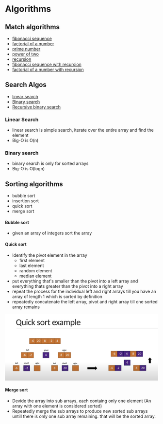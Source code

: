 # Algorithms


## Match algorithms
- [fibonacci sequence](./problems/01.fibbonacci.js)
- [factorial of a number](./problems/02.factorial.js)
- [prime number](./problems/03.prime-numbers.js)
- [power of two](./problems/04.power-of-two.js)
- [recursion](./03.recursion.md)
- [fibonacci sequence with recursion](./problems/05.recursive-fibbonacci.js)
- [factorial of a number with recursion](./problems/06.recursive-factorial.js)



## Search Algos
  - [linear search](./problems/07.linear-search.js)
  - [Binary search](./problems/08.binary-search.js)
  - [Recursive binary search](./problems/09.recursive-binary-search.js)



### Linear Search
  - linear search is simple search, iterate over the entire array and find the element
  - Big-O is O(n)
### Binary search
  - binary search is only for sorted arrays
  - Big-O is O(logn)


## Sorting algorithms
  - bubble sort
  - insertion sort
  - quick sort
  - merge sort



#### Bubble sort
  - given an array of integers sort the array


#### Quick sort
- Identify the pivot element in the array
  - first element
  - last element
  - random element
  - median element
- put everything that's smaller than the pivot into a left array and everything thats greater than the pivot into a right array
- repeat the process for the individual left and right arrays till you have an array of length 1 which is sorted by definition
- repeatedly concatenate the left array, pivot and right array till one sorted array remains

![](screenshots/2025-03-26-12-07-04.png)


#### Merge sort
- Devide the array into sub arrays, each containg only one element (An array with one element is considered sorted)
- Repeatedly merge the sub arrays to produce new sorted sub arrays untill there is only one sub array remaining. that will be the sorted array.
